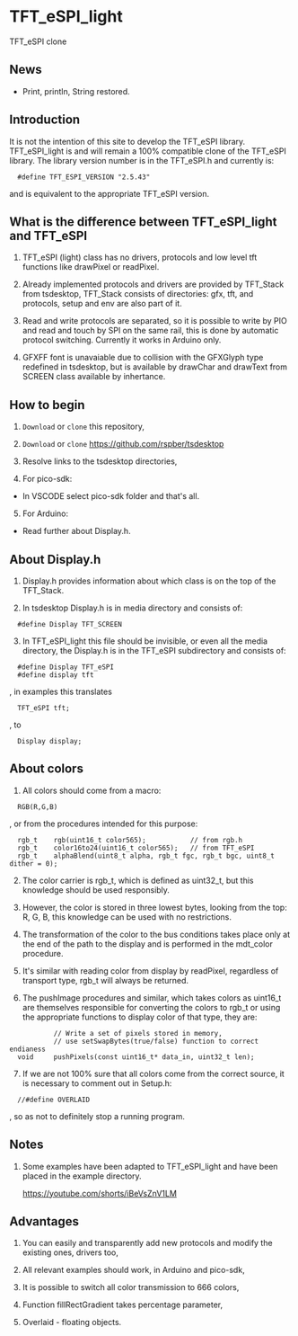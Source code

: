 <!--
<p dir="auto">
  <a href="https://github.com/vshymanskyy/StandWithUkraine/blob/main/docs/README.md">
    <img src="https://raw.githubusercontent.com/vshymanskyy/StandWithUkraine/main/banner-direct.svg" alt="SWUbanner" style="max-width: 100%;">
  </a>
</p>
-->
# TFT_eSPI_light
TFT_eSPI clone

## News

* Print, println, String restored.

## Introduction

It is not the intention of this site to develop the TFT_eSPI library.
TFT_eSPI_light is and will remain a 100% compatible clone of the TFT_eSPI library.
The library version number is in the TFT_eSPI.h and currently is:
  ```
    #define TFT_ESPI_VERSION "2.5.43"
  ```
and is equivalent to the appropriate TFT_eSPI version.

## What is the difference between TFT_eSPI_light and TFT_eSPI

1. TFT_eSPI (light) class has no drivers, protocols and low level tft functions
   like drawPixel or readPixel.

2. Already implemented protocols and drivers are provided by TFT_Stack from tsdesktop,
   TFT_Stack consists of directories: gfx, tft, and protocols, setup and env are also part of it.

3. Read and write protocols are separated, so it is possible to write by PIO and read
   and touch by SPI on the same rail, this is done by automatic protocol switching.
   Currently it works in Arduino only.

4. GFXFF font is unavaiable due to collision with the GFXGlyph type redefined in tsdesktop,
   but is available by drawChar and drawText from SCREEN class available by inhertance.

## How to begin

1. ```Download``` or ```clone``` this repository,

2. ```Download``` or ```clone``` https://github.com/rspber/tsdesktop

3. Resolve links to the tsdesktop directories,

4. For pico-sdk:

* In VSCODE select pico-sdk folder and that's all.

5. For Arduino:

* Read further about Display.h.

## About Display.h

1. Display.h provides information about which class is on the top of the TFT_Stack.

2. In tsdesktop Display.h is in media directory and consists of:
  ```
    #define Display TFT_SCREEN
  ```
3. In TFT_eSPI_light this file should be invisible, or even all the media directory,
  the Display.h is in the TFT_eSPI subdirectory and consists of:
  ```
    #define Display TFT_eSPI
    #define display tft
  ```
  ,    in examples this translates
  ```
    TFT_eSPI tft;
  ```
  ,    to
  ```
    Display display;
  ```

## About colors

1. All colors should come from a macro:
  ```
    RGB(R,G,B)
  ```
  ,    or from the procedures intended for this purpose:
  ```
    rgb_t    rgb(uint16_t color565);           // from rgb.h
    rgb_t    color16to24(uint16_t color565);   // from TFT_eSPI
    rgb_t    alphaBlend(uint8_t alpha, rgb_t fgc, rgb_t bgc, uint8_t dither = 0);
  ```

2. The color carrier is rgb_t, which is defined as uint32_t, but this knowledge should be
   used responsibly.

3. However, the color is stored in three lowest bytes, looking from the top: R, G, B,
   this knowledge can be used with no restrictions.

4. The transformation of the color to the bus conditions takes place only at the end
   of the path to the display and is performed in the mdt_color procedure.

5. It's similar with reading color from display by readPixel, regardless of transport type,
   rgb_t will always be returned.

6. The pushImage procedures and similar, which takes colors as uint16_t
   are themselves responsible for converting the colors to rgb_t or using the appropriate
   functions to display color of that type, they are:
  ```
             // Write a set of pixels stored in memory,
             // use setSwapBytes(true/false) function to correct endianess
    void     pushPixels(const uint16_t* data_in, uint32_t len);
  ```
7. If we are not 100% sure that all colors come from the correct source, it is necessary
   to comment out in Setup.h:
  ```
    //#define OVERLAID
  ```
  ,    so as not to definitely stop a running program.

## Notes

1. Some examples have been adapted to TFT_eSPI_light and have been placed in the example directory.

   https://youtube.com/shorts/iBeVsZnV1LM


## Advantages

1. You can easily and transparently add new protocols and modify the existing ones,
   drivers too,

2. All relevant examples should work, in Arduino and pico-sdk,

3. It is possible to switch all color transmission to 666 colors,

4. Function fillRectGradient takes percentage parameter,

5. Overlaid - floating objects.
